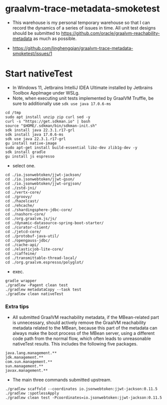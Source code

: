 # graalvm-trace-metadata-smoketest

- This warehouse is my personal temporary warehouse so that I can record the dynamics of a series of issues in time. All
  unit test designs should be submitted to https://github.com/oracle/graalvm-reachability-metadata as much as possible.

- https://github.com/linghengqian/graalvm-trace-metadata-smoketest/issues/1

# Start nativeTest

- In Windows 11, Jetbrains IntelliJ IDEA Ultimate installed by Jetbrains Toolbox AppImage under WSLg.
- Note, when executing unit tests implemented by GraalVM Truffle, be sure to additionally use `sdk use java 17.0.6-ms`

```shell
cd /tmp
sudo apt install unzip zip curl sed -y
curl -s "https://get.sdkman.io" | bash
source "$HOME/.sdkman/bin/sdkman-init.sh"
sdk install java 22.3.1.r17-grl
sdk install java 17.0.6-ms
sdk use java 22.3.1.r17-grl
gu install native-image
sudo apt-get install build-essential libz-dev zlib1g-dev -y
sdk install gradle
gu install js espresso

```

- select one.

```shell
cd ./io.jsonwebtoken/jjwt-jackson/
cd ./io.jsonwebtoken/jjwt-gson/
cd ./io.jsonwebtoken/jjwt-orgjson/
cd ./zstd-jni/
cd ./vertx-core/
cd ./groovy/
cd ./hazelcast/
cd ./ehcache/
cd ./shardingsphere-jdbc-core/
cd ./nashorn-core/
cd ./org.graalvm.js/js/
cd ./dynamic-datasource-spring-boot-starter/
cd ./curator-client/
cd ./jetcd-core/
cd ./protobuf-java-util/
cd ./opengauss-jdbc/
cd ./cache-api/
cd ./elasticjob-lite-core/
cd ./caffeine/
cd ./transmittable-thread-local/
cd ./org.graalvm.espresso/polyglot/
```

- exec.

```shell
gradle wrapper
./gradlew -Pagent clean test
./gradlew metadataCopy --task test
./gradlew clean nativeTest
```

### Extra tips

- All submitted GraalVM reachability metadata, if the MBean-related part is unnecessary, should actively remove the
  GraalVM reachability metadata related to the MBean, because this part of the metadata can always make the boot process
  of the MBean server, using a different code path from the normal flow, which often leads to unreasonable nativeTest
  results. This includes the following five packages.

```
java.lang.management.**
jdk.management.**
com.sun.management.**
sun.management.**
javax.management.**
```

- The main three commands submitted upstream.

```shell
./gradlew scaffold --coordinates io.jsonwebtoken:jjwt-jackson:0.11.5
./gradlew :spotlessApply
./gradlew clean test -Pcoordinates=io.jsonwebtoken:jjwt-jackson:0.11.5
```